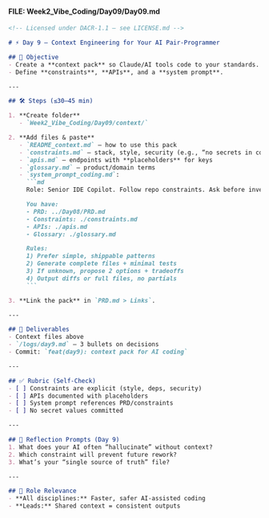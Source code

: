 
#### FILE: Week2_Vibe_Coding/Day09/Day09.md
```md
<!-- Licensed under DACR-1.1 — see LICENSE.md -->

# ⚡ Day 9 — Context Engineering for Your AI Pair-Programmer

## 📌 Objective
- Create a **context pack** so Claude/AI tools code to your standards.
- Define **constraints**, **APIs**, and a **system prompt**.

---

## 🛠 Steps (≤30–45 min)

1. **Create folder**
   - `Week2_Vibe_Coding/Day09/context/`

2. **Add files & paste**
   - `README_context.md` — how to use this pack  
   - `constraints.md` — stack, style, security (e.g., “no secrets in code”)  
   - `apis.md` — endpoints with **placeholders** for keys  
   - `glossary.md` — product/domain terms  
   - `system_prompt_coding.md`:
     ```md
     Role: Senior IDE Copilot. Follow repo constraints. Ask before inventing APIs.

     You have:
     - PRD: ../Day08/PRD.md
     - Constraints: ./constraints.md
     - APIs: ./apis.md
     - Glossary: ./glossary.md

     Rules:
     1) Prefer simple, shippable patterns
     2) Generate complete files + minimal tests
     3) If unknown, propose 2 options + tradeoffs
     4) Output diffs or full files, no partials
     ```

3. **Link the pack** in `PRD.md > Links`.

---

## 📂 Deliverables
- Context files above
- `/logs/day9.md` — 3 bullets on decisions
- Commit: `feat(day9): context pack for AI coding`

---

## ✅ Rubric (Self-Check)
- [ ] Constraints are explicit (style, deps, security)
- [ ] APIs documented with placeholders
- [ ] System prompt references PRD/constraints
- [ ] No secret values committed

---

## 📝 Reflection Prompts (Day 9)
1. What does your AI often “hallucinate” without context?
2. Which constraint will prevent future rework?
3. What’s your “single source of truth” file?

---

## 🎯 Role Relevance
- **All disciplines:** Faster, safer AI-assisted coding
- **Leads:** Shared context = consistent outputs

